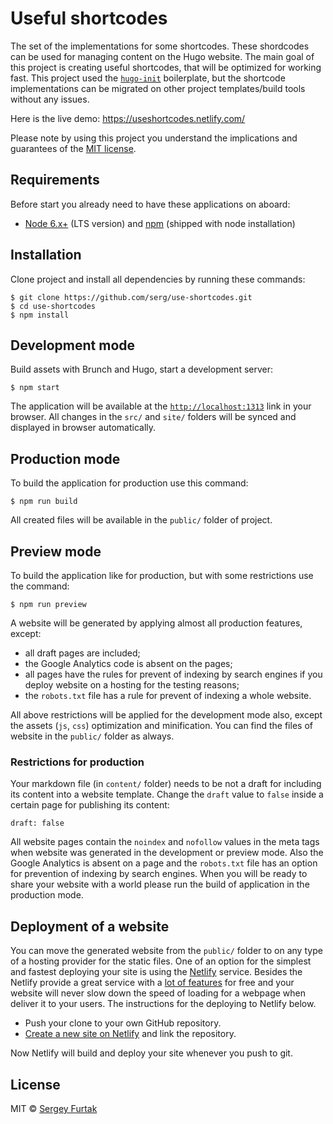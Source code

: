 # Useful shortcodes
The set of the implementations for some shortcodes. These shordcodes can be used for managing content on the Hugo website. The main goal of this project is creating useful shortcodes, that will be optimized for working fast.
This project used the [`hugo-init`](https://github.com/serg/hugo-init) boilerplate, but the shortcode implementations can be migrated on other project templates/build tools without any issues.

Here is the live demo: https://useshortcodes.netlify.com/

Please note by using this project you understand the implications and guarantees of the [MIT license](https://github.com/serg/use-shortcodes/blob/master/LICENSE).
## Requirements
Before start you already need to have these applications on aboard:
- [Node 6.x+](https://nodejs.org/en/download) (LTS version) and [npm](https://www.npmjs.com/get-npm) (shipped with node installation)
## Installation
Clone project and install all dependencies by running these commands:
```
$ git clone https://github.com/serg/use-shortcodes.git
$ cd use-shortcodes
$ npm install
```
## Development mode
Build assets with Brunch and Hugo, start a development server:
```
$ npm start
```
The application will be available at the [`http://localhost:1313`](http://localhost:1313) link in your browser.
All changes in the `src/` and `site/` folders will be synced and displayed in browser automatically.
## Production mode
To build the application for production use this command:
```
$ npm run build
```
All created files will be available in the `public/` folder of project.
## Preview mode
To build the application like for production, but with some restrictions use the command:
```
$ npm run preview
```
A website will be generated by applying almost all production features, except:
- all draft pages are included;
- the Google Analytics code is absent on the pages;
- all pages have the rules for prevent of indexing by search engines if you deploy website on a hosting for the testing reasons;
- the `robots.txt` file has a rule for prevent of indexing a whole website.

All above restrictions will be applied for the development mode also, except the assets (`js`, `css`) optimization and minification.
You can find the files of website in the `public/` folder as always.
### Restrictions for production
Your markdown file (in `content/` folder) needs to be not a draft for including its content into a website template. Change the `draft` value to `false` inside a certain page for publishing its content:
```
draft: false
```
All website pages contain the `noindex` and `nofollow` values in the meta tags when website was generated in the development or preview mode. Also the Google Analytics is absent on a page and the `robots.txt` file has an option for prevention of indexing by search engines.
When you will be ready to share your website with a world please run the build of application in the production mode.
## Deployment of a website
You can move the generated website from the `public/` folder to on any type of a hosting provider for the static files. One of an option for the simplest and fastest deploying your site is using the [Netlify](https://www.netlify.com) service. Besides the Netlify provide a great service with a [lot of features](https://www.netlify.com/features/) for free and your website will never slow down the speed of loading for a webpage when deliver it to your users. The instructions for the deploying to Netlify below.
- Push your clone to your own GitHub repository.
- [Create a new site on Netlify](https://app.netlify.com/start) and link the repository.

Now Netlify will build and deploy your site whenever you push to git.

## License
MIT © [Sergey Furtak](https://sergfurtak.com)